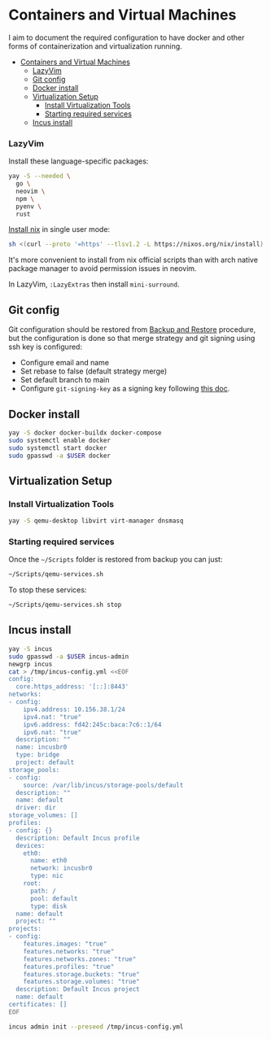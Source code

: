 # Containers and Virtual Machines

I aim to document the required configuration to have docker and other forms of
containerization and virtualization running.


<!--toc:start-->
- [Containers and Virtual Machines](#containers-and-virtual-machines)
    - [LazyVim](#lazyvim)
  - [Git config](#git-config)
  - [Docker install](#docker-install)
  - [Virtualization Setup](#virtualization-setup)
    - [Install Virtualization Tools](#install-virtualization-tools)
    - [Starting required services](#starting-required-services)
  - [Incus install](#incus-install)
<!--toc:end-->

### LazyVim

Install these language-specific packages:

```bash
yay -S --needed \
  go \
  neovim \
  npm \
  pyenv \
  rust
```

[Install nix](https://nixos.org/download/#nix-install-linux) in single user mode:

```bash
sh <(curl --proto '=https' --tlsv1.2 -L https://nixos.org/nix/install) --no-daemon
```

It's more convenient to install from nix official scripts than with arch native
package manager to avoid permission issues in neovim.

In LazyVim, `:LazyExtras` then install `mini-surround`.

## Git config

Git configuration should be restored from [Backup and
Restore](BACKUP_AND_RESTORE.md) procedure, but the configuration is done so
that merge strategy and git signing using ssh key is configured:

- Configure email and name
- Set rebase to false (default strategy merge)
- Set default branch to main
- Configure `git-signing-key` as a signing key following [this
  doc](https://docs.gitlab.com/user/project/repository/signed_commits/ssh/).

## Docker install

```bash
yay -S docker docker-buildx docker-compose
sudo systemctl enable docker
sudo systemctl start docker
sudo gpasswd -a $USER docker
```

## Virtualization Setup

### Install Virtualization Tools

```bash
yay -S qemu-desktop libvirt virt-manager dnsmasq
```

### Starting required services

Once the `~/Scripts` folder is restored from backup you can just:

```bash
~/Scripts/qemu-services.sh
```

To stop these services:

```bash
~/Scripts/qemu-services.sh stop
```

## Incus install

```bash
yay -S incus
sudo gpasswd -a $USER incus-admin
newgrp incus
cat > /tmp/incus-config.yml <<EOF
config:
  core.https_address: '[::]:8443'
networks:
- config:
    ipv4.address: 10.156.38.1/24
    ipv4.nat: "true"
    ipv6.address: fd42:245c:baca:7c6::1/64
    ipv6.nat: "true"
  description: ""
  name: incusbr0
  type: bridge
  project: default
storage_pools:
- config:
    source: /var/lib/incus/storage-pools/default
  description: ""
  name: default
  driver: dir
storage_volumes: []
profiles:
- config: {}
  description: Default Incus profile
  devices:
    eth0:
      name: eth0
      network: incusbr0
      type: nic
    root:
      path: /
      pool: default
      type: disk
  name: default
  project: ""
projects:
- config:
    features.images: "true"
    features.networks: "true"
    features.networks.zones: "true"
    features.profiles: "true"
    features.storage.buckets: "true"
    features.storage.volumes: "true"
  description: Default Incus project
  name: default
certificates: []
EOF

incus admin init --preseed /tmp/incus-config.yml
```

